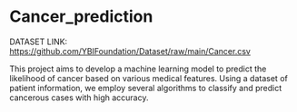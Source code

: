 # Cancer_prediction
DATASET LINK:  
https://github.com/YBIFoundation/Dataset/raw/main/Cancer.csv

This project aims to develop a machine learning model to predict the likelihood of cancer based on various medical features. Using a dataset of patient information, we employ several algorithms to classify and predict cancerous cases with high accuracy.
